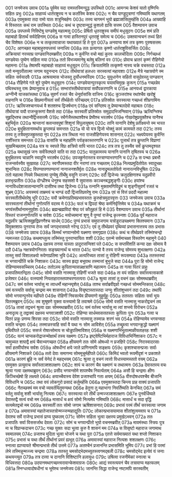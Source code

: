 001	जनमेजय उवाच
001a	पूर्वमेव यदा रामस्तस्मिन्युद्ध उपस्थिते
001c	आमन्त्र्य केशवं यातो वृष्णिभिः सहितः प्रभुः
002a	साहाय्यं धार्तराष्ट्रस्य न च कर्तास्मि केशव
002c	न चैव पाण्डुपुत्राणां गमिष्यामि यथागतम्
003a	एवमुक्त्वा तदा रामो यातः शत्रुनिबर्हणः
003c	तस्य चागमनं भूयो ब्रह्मञ्शंसितुमर्हसि
004a	आख्याहि मे विस्तरतः कथं राम उपस्थितः
004c	कथं च दृष्टवान्युद्धं कुशलो ह्यसि सत्तम
005	वैशम्पायन उवाच
005a	उपप्लव्ये निविष्टेषु पाण्डवेषु महात्मसु
005c	प्रेषितो धृतराष्ट्रस्य समीपं मधुसूदनः
005e	शमं प्रति महाबाहो हितार्थं सर्वदेहिनाम्
006a	स गत्वा हास्तिनपुरं धृतराष्ट्रं समेत्य च
006c	उक्तवान्वचनं तथ्यं हितं चैव विशेषतः
006e	न च तत्कृतवान्राजा यथाख्यातं हि ते पुरा
007a	अनवाप्य शमं तत्र कृष्णः पुरुषसत्तमः
007c	आगच्छत महाबाहुरुपप्लव्यं जनाधिप
008a	ततः प्रत्यागतः कृष्णो धार्तराष्ट्रविसर्जितः
008c	अक्रियायां नरव्याघ्र पाण्डवानिदमब्रवीत्
009a	न कुर्वन्ति वचो मह्यं कुरवः कालचोदिताः
009c	निर्गच्छध्वं पाण्डवेयाः पुष्येण सहिता मया
010a	ततो विभज्यमानेषु बलेषु बलिनां वरः
010c	प्रोवाच भ्रातरं कृष्णं रौहिणेयो महामनाः
011a	तेषामपि महाबाहो साहाय्यं मधुसूदन
011c	क्रियतामिति तत्कृष्णो नास्य चक्रे वचस्तदा
012a	ततो मन्युपरीतात्मा जगाम यदुनन्दनः
012c	तीर्थयात्रां हलधरः सरस्वत्यां महायशाः
012e	मैत्रे नक्षत्रयोगे स्म सहितः सर्वयादवैः
013a	आश्रयामास भोजस्तु दुर्योधनमरिंदमः
013c	युयुधानेन सहितो वासुदेवस्तु पाण्डवान्
014a	रौहिणेये गते शूरे पुष्येण मधुसूदनः
014c	पाण्डवेयान्पुरस्कृत्य ययावभिमुखः कुरून्
015a	गच्छन्नेव पथिस्थस्तु रामः प्रेष्यानुवाच ह
015c	सम्भारांस्तीर्थयात्रायां सर्वोपकरणानि च
015e	आनयध्वं द्वारकाया अग्नीन्वै याजकांस्तथा
016a	सुवर्णं रजतं चैव धेनूर्वासांसि वाजिनः
016c	कुञ्जरांश्च रथांश्चैव खरोष्ट्रं वाहनानि च
016e	क्षिप्रमानीयतां सर्वं तीर्थहेतोः परिच्छदम्
017a	प्रतिस्रोतः सरस्वत्या गच्छध्वं शीघ्रगामिनः
017c	ऋत्विजश्चानयध्वं वै शतशश्च द्विजर्षभान्
018a	एवं सन्दिश्य तु प्रेष्यान्बलदेवो महाबलः
018c	तीर्थयात्रां ययौ राजन्कुरूणां वैशसे तदा
018e	सरस्वतीं प्रतिस्रोतः समुद्रादभिजग्मिवान्
019a	ऋत्विग्भिश्च सुहृद्भिश्च तथान्यैर्द्विजसत्तमैः
019c	रथैर्गजैस्तथाश्वैश्च प्रेष्यैश्च भरतर्षभ
019e	गोखरोष्ट्रप्रयुक्तैश्च यानैश्च बहुभिर्वृतः
020a	श्रान्तानां क्लान्तवपुषां शिशूनां विपुलायुषाम्
020c	तानि यानानि देशेषु प्रतीक्ष्यन्ते स्म भारत
020e	बुभुक्षितानामर्थाय कॢप्तमन्नं समन्ततः
021a	यो यो यत्र द्विजो भोक्तुं कामं कामयते तदा
021c	तस्य तस्य तु तत्रैवमुपजह्रुस्तदा नृप
022a	तत्र स्थिता नरा राजन्रौहिणेयस्य शासनात्
022c	भक्ष्यपेयस्य कुर्वन्ति राशींस्तत्र समन्ततः
023a	वासांसि च महार्हाणि पर्यङ्कास्तरणानि च
023c	पूजार्थं तत्र कॢप्तानि विप्राणां सुखमिच्छताम्
024a	यत्र यः स्वपते विप्रः क्षत्रियो वापि भारत
024c	तत्र तत्र तु तस्यैव सर्वं कॢप्तमदृश्यत
025a	यथासुखं जनः सर्वस्तिष्ठते याति वा तदा
025c	यातुकामस्य यानानि पानानि तृषितस्य च
026a	बुभुक्षितस्य चान्नानि स्वादूनि भरतर्षभ
026c	उपजह्रुर्नरास्तत्र वस्त्राण्याभरणानि च
027a	स पन्थाः प्रबभौ राजन्सर्वस्यैव सुखावहः
027c	स्वर्गोपमस्तदा वीर नराणां तत्र गच्छताम्
028a	नित्यप्रमुदितोपेतः स्वादुभक्षः शुभान्वितः
028c	विपण्यापणपण्यानां नानाजनशतैर्वृतः
028e	नानाद्रुमलतोपेतो नानारत्नविभूषितः
029a	ततो महात्मा नियमे स्थितात्मा पुण्येषु तीर्थेषु वसूनि राजन्
029c	ददौ द्विजेभ्यः क्रतुदक्षिणाश्च यदुप्रवीरो हलभृत्प्रतीतः
030a	दोग्ध्रीश्च धेनूश्च सहस्रशो वै सुवाससः काञ्चनबद्धशृङ्गीः
030c	हयांश्च नानाविधदेशजातान्यानानि दासीश्च तथा द्विजेभ्यः
031a	रत्नानि मुक्तामणिविद्रुमं च शृङ्गीसुवर्णं रजतं च शुभ्रम्
031c	अयस्मयं ताम्रमयं च भाण्डं ददौ द्विजातिप्रवरेषु रामः
032a	एवं स वित्तं प्रददौ महात्मा सरस्वतीतीर्थवरेषु भूरि
032c	ययौ क्रमेणाप्रतिमप्रभावस्ततः कुरुक्षेत्रमुदारवृत्तः
033	जनमेजय उवाच
033a	सारस्वतानां तीर्थानां गुणोत्पत्तिं वदस्व मे
033c	फलं च द्विपदां श्रेष्ठ कर्मनिर्वृत्तिमेव च
034a	यथाक्रमं च भगवंस्तीर्थानामनुपूर्वशः
034c	ब्रह्मन्ब्रह्मविदां श्रेष्ठ परं कौतूहलं हि मे
035	वैशम्पायन उवाच
035a	तीर्थानां विस्तरं राजन्गुणोत्पत्तिं च सर्वशः
035c	मयोच्यमानां शृणु वै पुण्यां राजेन्द्र कृत्स्नशः
036a	पूर्वं महाराज यदुप्रवीर ऋत्विक्सुहृद्विप्रगणैश्च सार्धम्
036c	पुण्यं प्रभासं समुपाजगाम यत्रोडुराड्यक्ष्मणा क्लिश्यमानः
037a	विमुक्तशापः पुनराप्य तेजः सर्वं जगद्भासयते नरेन्द्र
037c	एवं तु तीर्थप्रवरं पृथिव्यां प्रभासनात्तस्य ततः प्रभासः
038	जनमेजय उवाच
038a	किमर्थं भगवान्सोमो यक्ष्मणा समगृह्यत
038c	कथं च तीर्थप्रवरे तस्मिंश्चन्द्रो न्यमज्जत
039a	कथमाप्लुत्य तस्मिंस्तु पुनराप्यायितः शशी
039c	एतन्मे सर्वमाचक्ष्व विस्तरेण महामुने
040	वैशम्पायन उवाच
040a	दक्षस्य तनया यास्ताः प्रादुरासन्विशां पते
040c	स सप्तविंशतिं कन्या दक्षः सोमाय वै ददौ
041a	नक्षत्रयोगनिरताः सङ्ख्यानार्थं च भारत
041c	पत्न्यो वै तस्य राजेन्द्र सोमस्य शुभलक्षणाः
042a	तास्तु सर्वा विशालाक्ष्यो रूपेणाप्रतिमा भुवि
042c	अत्यरिच्यत तासां तु रोहिणी रूपसम्पदा
043a	ततस्तस्यां स भगवान्प्रीतिं चक्रे निशाकरः
043c	सास्य हृद्या बभूवाथ तस्मात्तां बुभुजे सदा
044a	पुरा हि सोमो राजेन्द्र रोहिण्यामवसच्चिरम्
044c	ततोऽस्य कुपितान्यासन्नक्षत्राणि महात्मनः
045a	ता गत्वा पितरं प्राहुः प्रजापतिमतन्द्रिताः
045c	सोमो वसति नास्मासु रोहिणीं भजते सदा
046a	ता वयं सहिताः सर्वास्त्वत्सकाशे प्रजेश्वर
046c	वत्स्यामो नियताहारास्तपश्चरणतत्पराः
047a	श्रुत्वा तासां तु वचनं दक्षः सोममथाब्रवीत्
047c	समं वर्तस्व भार्यासु मा त्वाधर्मो महान्स्पृशेत्
048a	ताश्च सर्वाब्रवीद्दक्षो गच्छध्वं सोममन्तिकात्
048c	समं वत्स्यति सर्वासु चन्द्रमा मम शासनात्
049a	विसृष्टास्तास्तदा जग्मुः शीतांशुभवनं तदा
049c	तथापि सोमो भगवान्पुनरेव महीपते
049e	रोहिणीं निवसत्येव प्रीयमाणो मुहुर्मुहुः
050a	ततस्ताः सहिताः सर्वा भूयः पितरमब्रुवन्
050c	तव शुश्रूषणे युक्ता वत्स्यामो हि तवाश्रमे
050e	सोमो वसति नास्मासु नाकरोद्वचनं तव
051a	तासां तद्वचनं श्रुत्वा दक्षः सोममथाब्रवीत्
051c	समं वर्तस्व भार्यासु मा त्वां शप्स्ये विरोचन
052a	अनादृत्य तु तद्वाक्यं दक्षस्य भगवाञ्शशी
052c	रोहिण्या सार्धमवसत्ततस्ताः कुपिताः पुनः
053a	गत्वा च पितरं प्राहुः प्रणम्य शिरसा तदा
053c	सोमो वसति नास्मासु तस्मान्नः शरणं भव
054a	रोहिण्यामेव भगवन्सदा वसति चन्द्रमाः
054c	तस्मान्नस्त्राहि सर्वा वै यथा नः सोम आविशेत्
055a	तच्छ्रुत्वा भगवान्क्रुद्धो यक्ष्माणं पृथिवीपते
055c	ससर्ज रोषात्सोमाय स चोडुपतिमाविशत्
056a	स यक्ष्मणाभिभूतात्माक्षीयताहरहः शशी
056c	यत्नं चाप्यकरोद्राजन्मोक्षार्थं तस्य यक्ष्मणः
057a	इष्ट्वेष्टिभिर्महाराज विविधाभिर्निशाकरः
057c	न चामुच्यत शापाद्वै क्षयं चैवाभ्यगच्छत
058a	क्षीयमाणे ततः सोमे ओषध्यो न प्रजज्ञिरे
058c	निरास्वादरसाः सर्वा हतवीर्याश्च सर्वशः
059a	ओषधीनां क्षये जाते प्राणिनामपि सङ्क्षयः
059c	कृशाश्चासन्प्रजाः सर्वाः क्षीयमाणे निशाकरे
060a	ततो देवाः समागम्य सोममूचुर्महीपते
060c	किमिदं भवतो रूपमीदृशं न प्रकाशते
061a	कारणं ब्रूहि नः सर्वं येनेदं ते महद्भयम्
061c	श्रुत्वा तु वचनं त्वत्तो विधास्यामस्ततो वयम्
062a	एवमुक्तः प्रत्युवाच सर्वांस्ताञ्शशलक्षणः
062c	शापं च कारणं चैव यक्ष्माणं च तथात्मनः
063a	देवास्तस्य वचः श्रुत्वा गत्वा दक्षमथाब्रुवन्
063c	प्रसीद भगवन्सोमे शापश्चैष निवर्त्यताम्
064a	असौ हि चन्द्रमाः क्षीणः किञ्चिच्छेषो हि लक्ष्यते
064c	क्षयाच्चैवास्य देवेश प्रजाश्चापि गताः क्षयम्
065a	वीरुदोषधयश्चैव बीजानि विविधानि च
065c	तथा वयं लोकगुरो प्रसादं कर्तुमर्हसि
066a	एवमुक्तस्तदा चिन्त्य प्राह वाक्यं प्रजापतिः
066c	नैतच्छक्यं मम वचो व्यावर्तयितुमन्यथा
066e	हेतुना तु महाभागा निवर्तिष्यति केनचित्
067a	समं वर्ततु सर्वासु शशी भार्यासु नित्यशः
067c	सरस्वत्या वरे तीर्थे उन्मज्जञ्शशलक्षणः
067e	पुनर्वर्धिष्यते देवास्तद्वै सत्यं वचो मम
068a	मासार्धं च क्षयं सोमो नित्यमेव गमिष्यति
068c	मासार्धं च सदा वृद्धिं सत्यमेतद्वचो मम
069a	सरस्वतीं ततः सोमो जगाम ऋषिशासनात्
069c	प्रभासं परमं तीर्थं सरस्वत्या जगाम ह
070a	अमावास्यां महातेजास्तत्रोन्मज्जन्महाद्युतिः
070c	लोकान्प्रभासयामास शीतांशुत्वमवाप च
071a	देवाश्च सर्वे राजेन्द्र प्रभासं प्राप्य पुष्कलम्
071c	सोमेन सहिता भूत्वा दक्षस्य प्रमुखेऽभवन्
072a	ततः प्रजापतिः सर्वा विससर्जाथ देवताः
072c	सोमं च भगवान्प्रीतो भूयो वचनमब्रवीत्
073a	मावमंस्थाः स्त्रियः पुत्र मा च विप्रान्कदाचन
073c	गच्छ युक्तः सदा भूत्वा कुरु वै शासनं मम
074a	स विसृष्टो महाराज जगामाथ स्वमालयम्
074c	प्रजाश्च मुदिता भूत्वा भोजने च यथा पुरा
075a	एतत्ते सर्वमाख्यातं यथा शप्तो निशाकरः
075c	प्रभासं च यथा तीर्थं तीर्थानां प्रवरं ह्यभूत्
076a	अमावास्यां महाराज नित्यशः शशलक्षणः
076c	स्नात्वा ह्याप्यायते श्रीमान्प्रभासे तीर्थ उत्तमे
077a	अतश्चैनं प्रजानन्ति प्रभासमिति भूमिप
077c	प्रभां हि परमां लेभे तस्मिन्नुन्मज्ज्य चन्द्रमाः
078a	ततस्तु चमसोद्भेदमच्युतस्त्वगमद्बली
078c	चमसोद्भेद इत्येवं यं जनाः कथयन्त्युत
079a	तत्र दत्त्वा च दानानि विशिष्टानि हलायुधः
079c	उषित्वा रजनीमेकां स्नात्वा च विधिवत्तदा
080a	उदपानमथागच्छत्त्वरावान्केशवाग्रजः
080c	आद्यं स्वस्त्ययनं चैव तत्रावाप्य महत्फलम्
081a	स्निग्धत्वादोषधीनां च भूमेश्च जनमेजय
081c	जानन्ति सिद्धा राजेन्द्र नष्टामपि सरस्वतीम्
